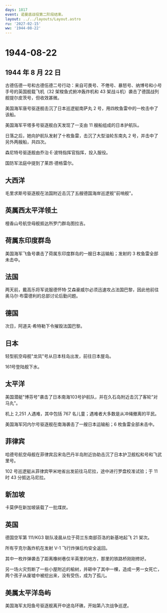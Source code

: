 ```yaml
---
days: 1817
event: 诺曼底战役第二阶段结束。
layout: ../../layouts/Layout.astro
ru: '2027-02-15'
ww: '1944-08-22'
---
```


# 1944-08-22

## 1944 年 8 月 22 日

古德伍德一号和古德伍德二号行动：来自可畏号、不倦号、暴怒号、纳博号和小号手号的英国舰载飞机（32
架梭鱼式俯冲轰炸机和 43
架战斗机）袭击了德国战列舰提尔皮茨号，但收效甚微。

美国海军唐号驱逐舰击沉了日本巡逻艇南萨丸 2
号，用四枚鱼雷中的一枚击中了该船。

美国海军平塔多号驱逐舰白天发现了一支由 11 艘船组成的日本护航队。

日落之后，她向护航队发射了十枚鱼雷，击沉了大型油轮东南丸 2
号，并击中了另外两艘船，共四次。

森尼特号驱逐舰由乔治·E·波特指挥官指挥，投入服役。

国防军法庭中提到了莱昂·德格雷尔。

## 大西洋

毛里求斯号驱逐舰在法国附近击沉了五艘德国海岸巡逻舰"前哨舰"。

## 英属西太平洋领土

檀香山号航空母舰抵达所罗门群岛图拉吉。

## 荷属东印度群岛

美国海军飞鱼号袭击了荷属东印度群岛的一艘日本运输船；发射的 3
枚鱼雷全部未击中。

## 法国

两天前，戴高乐将军说服德怀特·艾森豪威尔必须迅速攻占法国巴黎，因此他前往奥马尔·布雷德利的总部讨论后勤问题。

## 德国

次日，阿道夫·希特勒下令摧毁法国巴黎。

## 日本

轻型航空母舰"龙凤"号从日本柱岛出发，前往日本屋岛。

161号登陆舰下水。

## 太平洋

美国潜艇"博芬号"袭击了日本南海103号护航队，并在久石岛附近击沉了客轮"对马丸"。

机上 2,251 人遇难，其中包括 767 名儿童；遇难者大多数是从冲绳撤离的平民。

美国海军冈内尔号驱逐舰在南海袭击了一艘日本运输船；6 枚鱼雷全部未击中。

## 菲律宾

哈德号航空母舰在菲律宾吕宋岛巴丹半岛附近协助击沉了日本护卫舰松和号和飞武里号。

102 号巡逻艇从菲律宾甲米地省出发前往马尼拉，途中进行罗盘校准试验；于 11
时 43 分抵达马尼拉。

## 新加坡

卡莫伊在新加坡装载了一批煤炭。

## 英国

德国空军第 111/KG3 联队凌晨从位于荷兰东南部芬洛的新基地起飞 21 架次。

所有亨克尔轰炸机在发射 V-1 飞行炸弹后均安全返回。

其中一枚炸弹袭击了距离橡树巷仅半英里的地方，那里的铁路桥刚刚修好。

另一场火灾剪断了一些小屋附近的榆树，并砸中了其中一棵，造成一男一女死亡，两个孩子从废墟中被挖出来，没有受伤，成为了孤儿。

## 美属太平洋岛屿

美国海军太阳鱼号驱逐舰离开中途岛环礁，开始第八次战争巡逻。